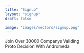 ```yaml
---
title: "Signup"
layout: "signup"
draft: false

image: "images/vectors/signup.png"
---
```


Join Over 30000 Companys Validing <br> Proto Decision With Andromeda
